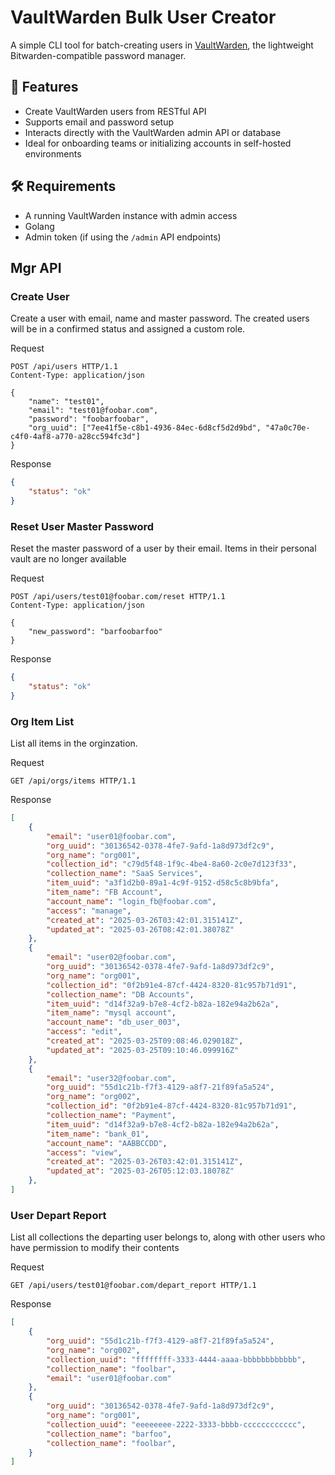 # VaultWarden Bulk User Creator

A simple CLI tool for batch-creating users in [VaultWarden](https://github.com/dani-garcia/vaultwarden), the lightweight Bitwarden-compatible password manager.

## 🚀 Features

- Create VaultWarden users from RESTful API
- Supports email and password setup
- Interacts directly with the VaultWarden admin API or database
- Ideal for onboarding teams or initializing accounts in self-hosted environments

## 🛠️ Requirements

- A running VaultWarden instance with admin access
- Golang
- Admin token (if using the `/admin` API endpoints)

## Mgr API

### Create User

Create a user with email, name and master password. The created users will be in a confirmed status and assigned a custom role.

Request
```http
POST /api/users HTTP/1.1
Content-Type: application/json

{
    "name": "test01",
    "email": "test01@foobar.com",
    "password": "foobarfoobar",
    "org_uuid": ["7ee41f5e-c8b1-4936-84ec-6d8cf5d2d9bd", "47a0c70e-c4f0-4af8-a770-a28cc594fc3d"]
}
```

Response
```json
{
    "status": "ok"
}
```

### Reset User Master Password

Reset the master password of a user by their email. Items in their personal vault are no longer available

Request
```http
POST /api/users/test01@foobar.com/reset HTTP/1.1
Content-Type: application/json

{
    "new_password": "barfoobarfoo"
}
```

Response
```json
{
    "status": "ok"
}
```

### Org Item List

List all items in the orginzation.

Request
```http
GET /api/orgs/items HTTP/1.1
```

Response
```json
[
    {
        "email": "user01@foobar.com",
        "org_uuid": "30136542-0378-4fe7-9afd-1a8d973df2c9",
        "org_name": "org001",
        "collection_id": "c79d5f48-1f9c-4be4-8a60-2c0e7d123f33",
        "collection_name": "SaaS Services",
        "item_uuid": "a3f1d2b0-89a1-4c9f-9152-d58c5c8b9bfa",
        "item_name": "FB Account",
        "account_name": "login_fb@foobar.com",
        "access": "manage",
        "created_at": "2025-03-26T03:42:01.315141Z",
        "updated_at": "2025-03-26T08:42:01.38078Z"
    },
    {
        "email": "user02@foobar.com",
        "org_uuid": "30136542-0378-4fe7-9afd-1a8d973df2c9",
        "org_name": "org001",
        "collection_id": "0f2b91e4-87cf-4424-8320-81c957b71d91",
        "collection_name": "DB Accounts",
        "item_uuid": "d14f32a9-b7e8-4cf2-b82a-182e94a2b62a",
        "item_name": "mysql account",
        "account_name": "db_user_003",
        "access": "edit",
        "created_at": "2025-03-25T09:08:46.029018Z",
        "updated_at": "2025-03-25T09:10:46.099916Z"
    },
    {
        "email": "user32@foobar.com",
        "org_uuid": "55d1c21b-f7f3-4129-a8f7-21f89fa5a524",
        "org_name": "org002",
        "collection_id": "0f2b91e4-87cf-4424-8320-81c957b71d91",
        "collection_name": "Payment",
        "item_uuid": "d14f32a9-b7e8-4cf2-b82a-182e94a2b62a",
        "item_name": "bank_01",
        "account_name": "AABBCCDD",
        "access": "view",
        "created_at": "2025-03-26T03:42:01.315141Z",
        "updated_at": "2025-03-26T05:12:03.18078Z"
    },
]
```

### User Depart Report

List all collections the departing user belongs to, along with other users who have permission to modify their contents

Request
```http
GET /api/users/test01@foobar.com/depart_report HTTP/1.1
```

Response
```json
[
    {
        "org_uuid": "55d1c21b-f7f3-4129-a8f7-21f89fa5a524",
        "org_name": "org002",
        "collection_uuid": "ffffffff-3333-4444-aaaa-bbbbbbbbbbbb",
        "collection_name": "foolbar",
        "email": "user01@foobar.com"
    },
    {
        "org_uuid": "30136542-0378-4fe7-9afd-1a8d973df2c9",
        "org_name": "org001",
        "collection_uuid": "eeeeeeee-2222-3333-bbbb-cccccccccccc",
        "collection_name": "barfoo",
        "collection_name": "foolbar",
    }
]

```

